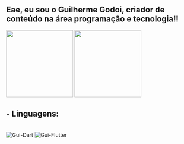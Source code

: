 ## Eae, eu sou o Guilherme Godoi, criador de conteúdo na área programação e tecnologia!!

<div align="center
  <a href="https://github.com/GuiGodooi">
  <img height="180em" src="https://github-readme-stats.vercel.app/api?username=GuiGodooi&show_icons=true&theme=dark&include_all_commits=true&count_private=true"/>
  <img height="180em" src="https://github-readme-stats.vercel.app/api/top-langs/?username=GuiGodooi&layout=compact&langs_count=7&theme=dark"/>
</div>
  
 ## - Linguagens:
<div style="display: inline_block"><br>
  <img alt="Gui-Dart" src="https://img.shields.io/badge/Dart-0175C2?style=for-the-badge&logo=dart&logoColor=white" align="center">
  <img alt="Gui-Flutter" src="https://img.shields.io/badge/Flutter-02569B?style=for-the-badge&logo=flutter&logoColor=white"  align="center">
</div>

